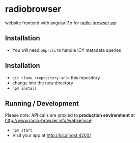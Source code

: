 # radiobrowser

website frontend with angular 7.x for [radio-browser api](https://github.com/segler-alex/radiobrowser-api)

## Installation

- You will need `php-cli` to handle ICY metadata queries

## Installation

- `git clone <repository-url>` this repository
- change into the new directory
- `npm install`

## Running / Development

Please note: API calls are proxied to **production environment** at <http://www.radio-browser.info/webservice>!

- `npm start`
- Visit your app at <http://localhost:4200/>

